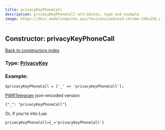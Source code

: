 ```yaml
---
title: privacyKeyPhoneCall
description: privacyKeyPhoneCall attributes, type and example
image: https://docs.madelineproto.xyz/favicons/android-chrome-256x256.png
---
```

## Constructor: privacyKeyPhoneCall  
[Back to constructors index](index.md)






### Type: [PrivacyKey](../types/PrivacyKey.md)


### Example:

```
$privacyKeyPhoneCall = ['_' => 'privacyKeyPhoneCall'];
```  

[PWRTelegram](https://pwrtelegram.xyz) json-encoded version:

```
{"_": "privacyKeyPhoneCall"}
```


Or, if you're into Lua:  


```
privacyKeyPhoneCall={_='privacyKeyPhoneCall'}

```


